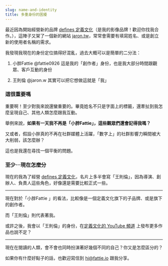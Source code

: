 ```yaml
---
slug: name-and-identity
title: 多重身份的困擾
---
```

最近因為開始經營新的品牌 [defines 定義文化](https://defines.tw)（是我的影像品牌！歡迎你找我合作。），這陣子又架了一個新的網站 [jaron.tw](https://jaron.tw)，常常會需要有填寫姓名、或是創立新的使用者名稱的需求。

我發現我現在的身份定位搞得好混亂，過去大概可以是簡單的二分法：

<!-- truncate -->

1. 小胖Fattie @fattie0926
   這是我的「創作者」身份，也是我大部分時間跟觀眾、客戶互動的身份

2. 王則倫 @jaron.w
   其實可以把它想做這就是「我」

### 這很重要嗎

重要啊！至少對我來說還蠻重要的。畢竟姓名不只是字面上的標籤，還牽扯到我怎麼呈現自己、其他人類怎麼跟我互動。

舉例來說，**如果有一天我不再是「小胖Fattie」，這些觀眾們還會記得我嗎？**

又或者，假設小胖真的不再在社群媒體上活躍，「數字上」的社群影響力瞬間被大大削弱，該怎麼辦？

這也是我還在尋找一個平衡的問題。

### 至少⋯現在怎麼分

現在的我為了經營 [defines 定義文化](https://defines.tw)，名片上多半會寫「王則倫」，因為導演、創辦人、負責人這些角色，好像還是需要比較正式一些。

---

現在對於「小胖Fattie 」的看法，比較像是一個定義文化旗下的子品牌、或是旗下的創作者。

而「王則倫」則代表著我。

或許之後，我會以「王則倫」的身份，在[定義文化的 YouTube 頻道](https://youtube.com/@definestw) 上發布更多作品也說不定？

---

現在在閱讀的人類，會不會也同時扮演著好幾個不同的自己？你又是怎麼區分的？

如果你有什麼好點子的話，也歡迎寫信到 hi@fattie.io 跟我分享。